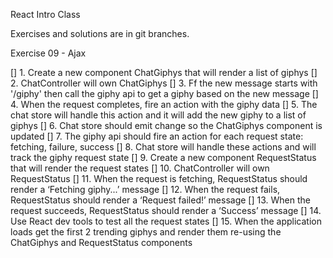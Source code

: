 React Intro Class

Exercises and solutions are in git branches.

Exercise 09 - Ajax

[] 1. Create a new component ChatGiphys that will render a list of giphys
[] 2. ChatController will own ChatGiphys
[] 3. Ff the new message starts with '/giphy' then call the giphy api to get a giphy based on the new message
[] 4. When the request completes, fire an action with the giphy data
[] 5. The chat store will handle this action and it will add the new giphy to a list of giphys
[] 6. Chat store should emit change so the ChatGiphys component is updated
[] 7. The giphy api should fire an action for each request state: fetching, failure, success
[] 8. Chat store will handle these actions and will track the giphy request state
[] 9. Create a new component RequestStatus that will render the request states
[] 10. ChatController will own RequestStatus
[] 11. When the request is fetching, RequestStatus should render a ‘Fetching giphy...’ message
[] 12. When the request fails, RequestStatus should render a ‘Request failed!’ message
[] 13. When the request succeeds, RequestStatus should render a ‘Success’ message
[] 14. Use React dev tools to test all the request states
[] 15. When the application loads get the first 2 trending giphys and render them re-using the ChatGiphys and RequestStatus components